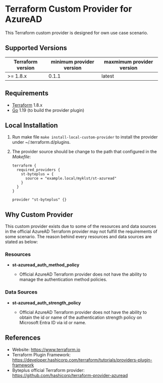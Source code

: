 Terraform Custom Provider for AzureAD
======================================

This Terraform custom provider is designed for own use case scenario.

Supported Versions
------------------

| Terraform version | minimum provider version |maxmimum provider version
| ---- | ---- | ----|
| >= 1.8.x	| 0.1.1	| latest |

Requirements
------------

-	[Terraform](https://www.terraform.io/downloads.html) 1.8.x
-	[Go](https://golang.org/doc/install) 1.19 (to build the provider plugin)

Local Installation
------------------

1. Run make file `make install-local-custom-provider` to install the provider under ~/.terraform.d/plugins.

2. The provider source should be change to the path that configured in the *Makefile*:

    ```
    terraform {
      required_providers {
        st-byteplus = {
          source = "example.local/myklst/st-azuread"
        }
      }
    }

    provider "st-byteplus" {}
    ```

Why Custom Provider
-------------------

This custom provider exists due to some of the resources and data sources in the
official AzureAD Terraform provider may not fulfill the requirements of some
scenario. The reason behind every resources and data sources are stated as below:

### Resources

- **st-azuread_auth_method_policy**

  - Official AzureAD Terraform provider does not have the ability to manage the
    authentication method policies.

### Data Sources

- **st-azuread_auth_strength_policy**

  - Official AzureAD Terraform provider does not have the ability to obtain the
    id or name of the authentication strength policy on Microsoft Entra ID via
    id or name.

References
----------

- Website: https://www.terraform.io
- Terraform Plugin Framework: https://developer.hashicorp.com/terraform/tutorials/providers-plugin-framework
- Byteplus official Terraform provider: https://github.com/hashicorp/terraform-provider-azuread
